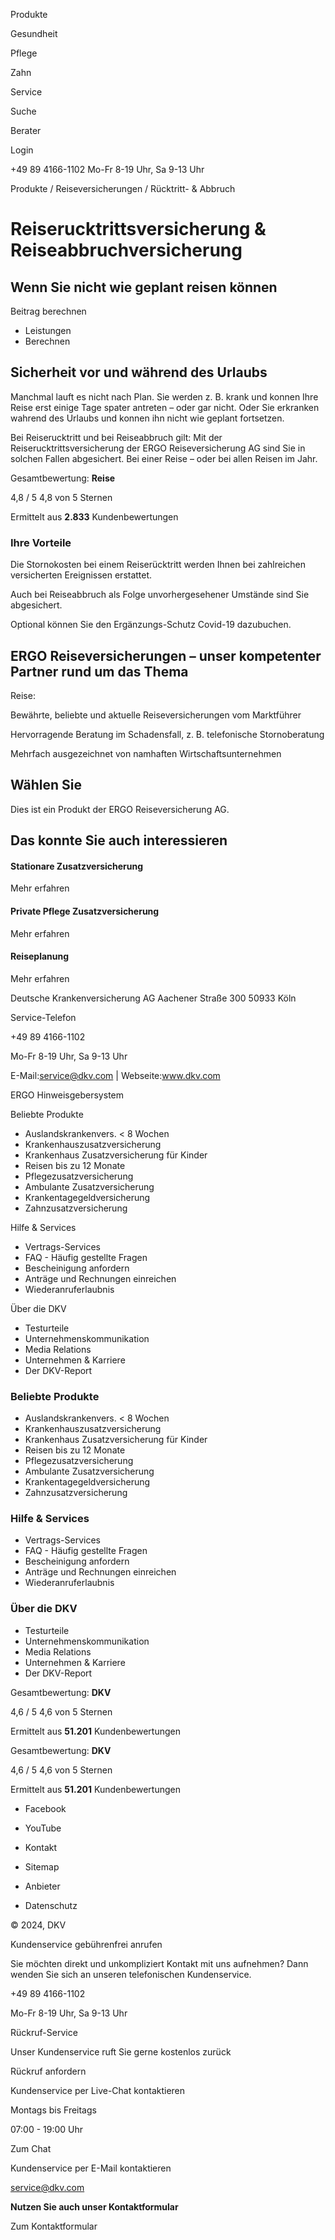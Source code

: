 Produkte

Gesundheit

Pflege

Zahn

Service

Suche

Berater

Login

+49 89 4166-1102 Mo-Fr 8-19 Uhr, Sa 9-13 Uhr

Produkte / Reiseversicherungen / Rücktritt- & Abbruch

# Reiserucktrittsversicherung & Reiseabbruchversicherung

## Wenn Sie nicht wie geplant reisen können

Beitrag berechnen

  * Leistungen
  * Berechnen

## Sicherheit vor und während des Urlaubs

Manchmal lauft es nicht nach Plan. Sie werden z. B. krank und konnen Ihre
Reise erst einige Tage spater antreten – oder gar nicht. Oder Sie erkranken
wahrend des Urlaubs und konnen ihn nicht wie geplant fortsetzen.  
  
Bei Reiserucktritt und bei Reiseabbruch gilt: Mit der
Reiserucktrittsversicherung der ERGO Reiseversicherung AG sind Sie in solchen
Fallen abgesichert. Bei einer Reise – oder bei allen Reisen im Jahr.

Gesamtbewertung: **Reise**

4,8 / 5 4,8 von 5 Sternen

Ermittelt aus **2.833** Kundenbewertungen  

### Ihre Vorteile

Die Stornokosten bei einem Reiserücktritt werden Ihnen bei zahlreichen
versicherten Ereignissen erstattet.

Auch bei Reiseabbruch als Folge unvorhergesehener Umstände sind Sie
abgesichert.

Optional können Sie den Ergänzungs-Schutz Covid-19 dazubuchen.

## ERGO Reiseversicherungen – unser kompetenter Partner rund um das Thema
Reise:

Bewährte, beliebte und aktuelle Reiseversicherungen vom Marktführer

Hervorragende Beratung im Schadensfall, z. B. telefonische Stornoberatung

Mehrfach ausgezeichnet von namhaften Wirtschaftsunternehmen

## Wählen Sie

Dies ist ein Produkt der ERGO Reiseversicherung AG.

## Das konnte Sie auch interessieren

#### Stationare Zusatzversicherung

Mehr erfahren

#### Private Pflege Zusatzversicherung

Mehr erfahren

#### Reiseplanung

Mehr erfahren

Deutsche Krankenversicherung AG Aachener Straße 300 50933 Köln

Service-Telefon

+49 89 4166-1102

Mo-Fr 8-19 Uhr, Sa 9-13 Uhr

E-Mail:service@dkv.com | Webseite:www.dkv.com

  
ERGO Hinweisgebersystem

Beliebte Produkte

  * Auslandskrankenvers. < 8 Wochen
  * Krankenhauszusatzversicherung
  * Krankenhaus Zusatzversicherung für Kinder
  * Reisen bis zu 12 Monate
  * Pflegezusatzversicherung
  * Ambulante Zusatzversicherung
  * Krankentagegeldversicherung
  * Zahnzusatzversicherung

Hilfe & Services

  * Vertrags-Services
  * FAQ - Häufig gestellte Fragen
  * Bescheinigung anfordern
  * Anträge und Rechnungen einreichen
  * Wiederanruferlaubnis

Über die DKV

  * Testurteile
  * Unternehmenskommunikation
  * Media Relations
  * Unternehmen & Karriere
  * Der DKV-Report

### Beliebte Produkte

  * Auslandskrankenvers. < 8 Wochen
  * Krankenhauszusatzversicherung
  * Krankenhaus Zusatzversicherung für Kinder
  * Reisen bis zu 12 Monate
  * Pflegezusatzversicherung
  * Ambulante Zusatzversicherung
  * Krankentagegeldversicherung
  * Zahnzusatzversicherung

### Hilfe & Services

  * Vertrags-Services
  * FAQ - Häufig gestellte Fragen
  * Bescheinigung anfordern
  * Anträge und Rechnungen einreichen
  * Wiederanruferlaubnis

### Über die DKV

  * Testurteile
  * Unternehmenskommunikation
  * Media Relations
  * Unternehmen & Karriere
  * Der DKV-Report

Gesamtbewertung: **DKV**

4,6 / 5 4,6 von 5 Sternen

Ermittelt aus **51.201** Kundenbewertungen  

Gesamtbewertung: **DKV**

4,6 / 5 4,6 von 5 Sternen

Ermittelt aus **51.201** Kundenbewertungen  

  * Facebook
  * YouTube

  * Kontakt
  * Sitemap
  * Anbieter
  * Datenschutz

© 2024, DKV

Kundenservice gebührenfrei anrufen

Sie möchten direkt und unkompliziert Kontakt mit uns aufnehmen? Dann wenden
Sie sich an unseren telefonischen Kundenservice.

+49 89 4166-1102

Mo-Fr 8-19 Uhr, Sa 9-13 Uhr

Rückruf-Service

Unser Kundenservice ruft Sie gerne kostenlos zurück

Rückruf anfordern

Kundenservice per Live-Chat kontaktieren

Montags bis Freitags

07:00 - 19:00 Uhr

Zum Chat

Kundenservice per E-Mail kontaktieren

service@dkv.com

**Nutzen Sie auch unser Kontaktformular**

Zum Kontaktformular

